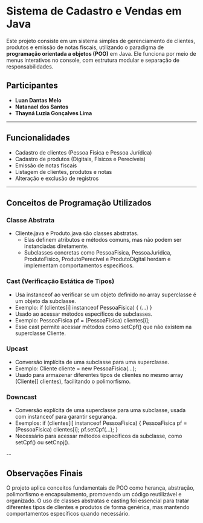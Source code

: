 # Sistema de Cadastro e Vendas em Java

Este projeto consiste em um sistema simples de gerenciamento de clientes, produtos e emissão de notas fiscais, utilizando o paradigma de **programação orientada a objetos (POO)** em Java. Ele funciona por meio de menus interativos no console, com estrutura modular e separação de responsabilidades.

## Participantes

- **Luan Dantas Melo**
- **Natanael dos Santos**
- **Thayná Luzia Gonçalves Lima**

---

## Funcionalidades

- Cadastro de clientes (Pessoa Física e Pessoa Jurídica)
- Cadastro de produtos (Digitais, Físicos e Perecíveis)
- Emissão de notas fiscais
- Listagem de clientes, produtos e notas
- Alteração e exclusão de registros

---

## Conceitos de Programação Utilizados

### Classe Abstrata
- Cliente.java e Produto.java são classes abstratas.
  - Elas definem atributos e métodos comuns, mas não podem ser instanciadas diretamente.
  - Subclasses concretas como PessoaFisica, PessoaJuridica, ProdutoFisico, ProdutoPerecivel e ProdutoDigital herdam e implementam comportamentos específicos.

### Cast (Verificação Estática de Tipos)
- Usa instanceof ao verificar se um objeto definido no array superclasse é um objeto da subclasse.
- Exemplo:
  if (clientes[i] instanceof PessoaFisica) {
    (...)
  }
- Usado ao acessar métodos específicos de subclasses.
- Exemplo:
  PessoaFisica pf = (PessoaFisica) clientes[i];
- Esse cast permite acessar métodos como setCpf() que não existem na superclasse Cliente.

### Upcast
- Conversão implícita de uma subclasse para uma superclasse.
- Exemplo:
  Cliente cliente = new PessoaFisica(...);
- Usado para armazenar diferentes tipos de clientes no mesmo array (Cliente[] clientes), facilitando o polimorfismo.


### Downcast
- Conversão explícita de uma superclasse para uma subclasse, usada com instanceof para garantir segurança.
- Exemplos:
  if (clientes[i] instanceof PessoaFisica) {
    PessoaFisica pf = (PessoaFisica) clientes[i];
    pf.setCpf(...);
  }
- Necessário para acessar métodos específicos da subclasse, como setCpf() ou setCnpj().

--

## Observações Finais

O projeto aplica conceitos fundamentais de POO como herança, abstração, polimorfismo e encapsulamento, promovendo um código reutilizável e organizado. O uso de classes abstratas e casting foi essencial para tratar diferentes tipos de clientes e produtos de forma genérica, mas mantendo comportamentos específicos quando necessário.
